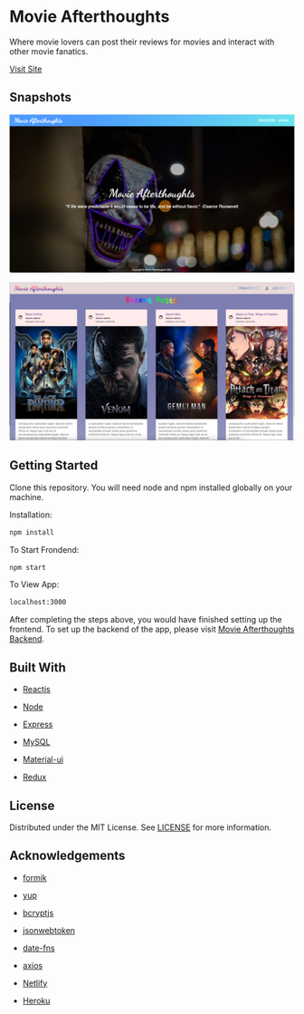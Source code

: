 # Movie Afterthoughts

Where movie lovers can post their reviews for movies and interact with other movie fanatics.

[Visit Site](https://hopeful-perlman-44b33e.netlify.app "Movie Afterthoughts")

## Snapshots

![Landing Page 1](src/readmeImg/Landing1.png)

![Landing Page 2](src/readmeImg/Landing2.png)

## Getting Started

Clone this repository. You will need node and npm installed globally on your machine.

Installation:

```bash
npm install
```

To Start Frondend:

```bash
npm start
```

To View App:

```bash
localhost:3000
```

After completing the steps above, you would have finished setting up the frontend. To set up the backend of the app, please visit [Movie Afterthoughts Backend](https://github.com/danny1233211/moviesAfterthoughtsBackEnd).

## Built With

* [Reactjs](https://reactjs.org/ "Reactjs")

* [Node](https://nodejs.org/ "Node")

* [Express](https://expressjs.com/ "Express")

* [MySQL](https://www.mysql.com/ "MySQL")
  
* [Material-ui](https://material-ui.com/ "Material-ui")

* [Redux](https://redux.js.org/ "Redux")

## License

Distributed under the MIT License. See [LICENSE](https://github.com/danny1233211/moviesAfterthoughtsFrontEnd/blob/main/LICENSE.md) for more information.

## Acknowledgements

* [formik](https://formik.org/ "formik")

* [yup](https://www.npmjs.com/package/yup "yup")
  
* [bcryptjs](https://www.npmjs.com/package/bcryptjs "bcryptjs")

* [jsonwebtoken](https://www.npmjs.com/package/jsonwebtoken "jsonwebtoken")
  
* [date-fns](https://www.npmjs.com/package/date-fns "date-fns")

* [axios](https://www.npmjs.com/package/axios "axios")

* [Netlify](https://www.netlify.com/ "Netlify")

* [Heroku](https://www.heroku.com/ "Heroku")
